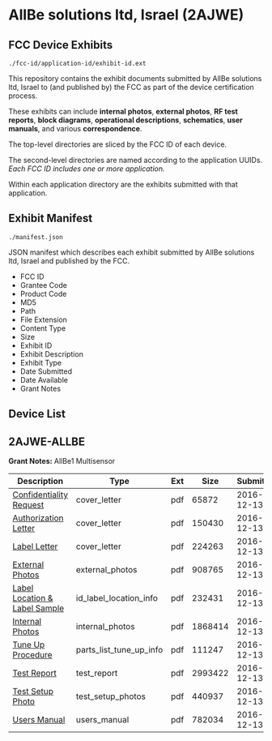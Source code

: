 # AllBe solutions ltd, Israel (2AJWE)
## FCC Device Exhibits

```
./fcc-id/application-id/exhibit-id.ext
```

This repository contains the exhibit documents submitted by AllBe solutions ltd, Israel to (and published by) the FCC as part of the device certification process.

These exhibits can include **internal photos**, **external photos**, **RF test reports**, **block diagrams**, **operational descriptions**, **schematics**, **user manuals**, and various **correspondence**.

The top-level directories are sliced by the FCC ID of each device.

The second-level directories are named according to the application UUIDs. *Each FCC ID includes one or more application.*

Within each application directory are the exhibits submitted with that application. 

## Exhibit Manifest

```
./manifest.json
```

JSON manifest which describes each exhibit submitted by AllBe solutions ltd, Israel and published by the FCC.

- FCC ID
- Grantee Code
- Product Code
- MD5
- Path
- File Extension
- Content Type
- Size
- Exhibit ID
- Exhibit Description
- Exhibit Type
- Date Submitted
- Date Available
- Grant Notes

## Device List
## 2AJWE-ALLBE
**Grant Notes:** AllBe1 Multisensor

| Description | Type | Ext | Size | Submitted | Available |
| ----------- | ---- | --- | ---- | --------- | --------- |
| [Confidentiality Request](2AJWE-ALLBE/39615014145cc8c23d4fb078f4ceab9d/3226574.pdf) | cover_letter | pdf | 65872 | 2016-12-13 | 2016-12-13 |
| [Authorization Letter](2AJWE-ALLBE/39615014145cc8c23d4fb078f4ceab9d/3226575.pdf) | cover_letter | pdf | 150430 | 2016-12-13 | 2016-12-13 |
| [Label Letter](2AJWE-ALLBE/39615014145cc8c23d4fb078f4ceab9d/3226578.pdf) | cover_letter | pdf | 224263 | 2016-12-13 | 2016-12-13 |
| [External Photos](2AJWE-ALLBE/39615014145cc8c23d4fb078f4ceab9d/3226573.pdf) | external_photos | pdf | 908765 | 2016-12-13 | 2016-12-13 |
| [Label Location & Label Sample](2AJWE-ALLBE/39615014145cc8c23d4fb078f4ceab9d/3226580.pdf) | id_label_location_info | pdf | 232431 | 2016-12-13 | 2016-12-13 |
| [Internal Photos](2AJWE-ALLBE/39615014145cc8c23d4fb078f4ceab9d/3226579.pdf) | internal_photos | pdf | 1868414 | 2016-12-13 | 2016-12-13 |
| [Tune Up Procedure](2AJWE-ALLBE/39615014145cc8c23d4fb078f4ceab9d/3226576.pdf) | parts_list_tune_up_info | pdf | 111247 | 2016-12-13 | 2016-12-13 |
| [Test Report](2AJWE-ALLBE/39615014145cc8c23d4fb078f4ceab9d/3226581.pdf) | test_report | pdf | 2993422 | 2016-12-13 | 2016-12-13 |
| [Test Setup Photo](2AJWE-ALLBE/39615014145cc8c23d4fb078f4ceab9d/3226577.pdf) | test_setup_photos | pdf | 440937 | 2016-12-13 | 2016-12-13 |
| [Users Manual](2AJWE-ALLBE/39615014145cc8c23d4fb078f4ceab9d/3226582.pdf) | users_manual | pdf | 782034 | 2016-12-13 | 2016-12-13 |
